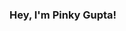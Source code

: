 ### Hey, I'm Pinky Gupta!

<!--
**PinkyGuptaa/PinkyGuptaa** is a ✨ _special_ ✨ repository because its `README.md` (this file) appears on your GitHub profile.

Here are some ideas to get you started:

- 🔭 I’m currently working on ...
- 🌱 I’m currently learning 
- 👯 I’m looking to collaborate on ...
- 🤔 I’m looking for help with ...
- 💬 Ask me about ...
- 📫 How to reach me:  
- 😄 Pronouns: 
- ⚡ Fun fact: ...
-->

